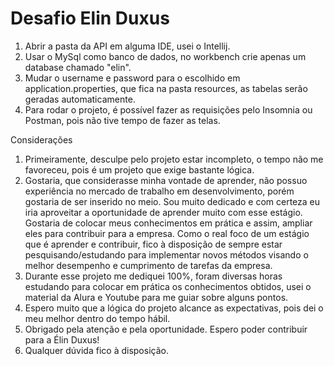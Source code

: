 # Desafio Elin Duxus

1. Abrir a pasta da API em alguma IDE, usei o Intellij.
2. Usar o MySql como banco de dados, no workbench crie apenas um database chamado "elin".
3. Mudar o username e password para o escolhido em application.properties, que fica na pasta resources, as tabelas serão geradas automaticamente.
4. Para rodar o projeto, é possível fazer as requisições pelo Insomnia ou Postman, pois não tive tempo de fazer as telas.

Considerações
1. Primeiramente, desculpe pelo projeto estar incompleto, o tempo não me favoreceu, pois é um projeto que exige bastante lógica. 
2. Gostaria, que considerasse minha vontade de aprender, não possuo experiência no mercado de trabalho em desenvolvimento, porém gostaria de ser inserido no meio. Sou muito dedicado e com certeza eu iria aproveitar a oportunidade de aprender muito com esse estágio. Gostaria de colocar meus conhecimentos em prática e assim, ampliar eles para contribuir para a empresa. Como o real foco de um estágio que é aprender e contribuir, fico à disposição de sempre estar pesquisando/estudando para implementar novos métodos visando o melhor desempenho e cumprimento de tarefas da empresa.
3. Durante esse projeto me dediquei 100%, foram diversas horas estudando para colocar em prática os conhecimentos obtidos, usei o material da Alura e Youtube para me guiar sobre alguns pontos.
4. Espero muito que a lógica do projeto alcance as expectativas, pois dei o meu melhor dentro do tempo hábil.
5. Obrigado pela atenção e pela oportunidade. Espero poder contribuir para a Élin Duxus!
2. Qualquer dúvida fico à disposição.
